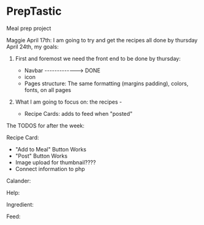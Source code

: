 # PrepTastic
Meal prep project 


Maggie April 17th:
I am going to try and get the recipes all done by thursday April 24th, my goals:

1. First and foremost we need the front end to be done by thursday:
    - Navbar -------------> DONE
    - icon
    - Pages structure: The same formatting (margins padding), colors, fonts, on all pages 

2. What I am going to focus on: the recipes -
    - Recipe Cards: adds to feed when "posted"
 

The TODOS for after the week:

Recipe Card:
- "Add to Meal" Button Works
- "Post" Button Works
- Image upload for thumbnail????
- Connect information to php

Calander:


Help:

Ingredient:

Feed:








